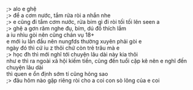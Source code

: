 ;> alo e ghệ<br>
;> để a cơm nước, tắm rửa ròi a nhắn nhe<br>
;> e cũng đi tắm cơm nước, rửa bím gì đi ròi tối tối lên seen a<br>
;> ghệ a gơn răm nghe đụ, bím, dú đồ thích lắm<br>
a iu nhìu gòi nên cũng chán vụ 18+<br>
e mới iu lần đầu nên nungfds thường xuyên phải gòi e<br>
ngày đó thì cứ iu z thôi chứ còn trẻ trâu mà e<br>
;> học đh thì mới nghĩ tới chuyện lâu dài này kia thôi<br>
như e thì ra ngoài xã hội kiếm tiền, cũng đến tuổi cặp kê nên e nghĩ đến chuyện lâu dài<br>
thì quen e ổn định sớm tí cũng hỏng sao<br>
;> đâu hôm nào gặp riêng ròi cho a coi con sò lông của e coi
